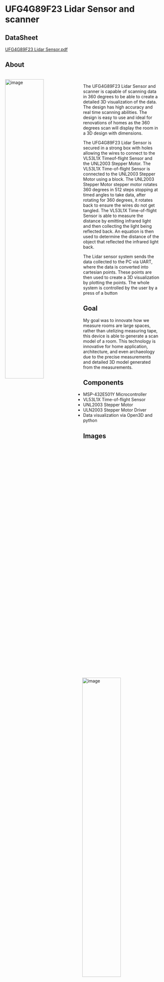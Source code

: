 # UFG4G89F23 Lidar Sensor and scanner

## DataSheet
[UFG4G89F23 Lidar Sensor.pdf](https://github.com/Qasim2S/Lidar-Sensor/files/11927695/UFG4G89F23.Lidar.Sensor.pdf)

## About
<br />
<img align = left width="50%" alt="image" src=https://github.com/Qasim2S/Lidar-Sensor/assets/106550804/66041e25-86b6-4e65-9346-e47a77c1ddcc>

The UFG4G89F23 Lidar Sensor and scanner is capable of scanning data in 360 degrees to be able to create a detailed 3D visualization of the data. The design has high accuracy and real time scanning abilities. The design is easy to use and ideal for renovations of homes as the 360 degrees scan will display the room in a 3D design with dimensions.

The UFG4G89F23 Lidar Sensor is secured in a strong box with holes allowing the wires to connect to the VL53L1X Timeof-flight Sensor and the UNL2003 Stepper Motor. The VL53L1X Time-of-flight Sensor is connected to the UNL2003 Stepper Motor using a block. The UNL2003 Stepper Motor stepper motor rotates 360 degrees in 512 steps stopping at timed angles to take data, after rotating for 360 degrees, it rotates back to ensure the wires do not get tangled. The VL53L1X Time-of-flight Sensor is able to measure the distance by emitting infrared light and then collecting the light being reflected back. An equation is then used to determine the distance of the object that reflected the infrared light back.

The Lidar sensor system sends the data collected to the PC via UART, where the data is converted into cartesian points. These points are then used to create a 3D visualization by plotting the points. The whole system is controlled by the user by a press of a button



## Goal
My goal was to innovate how we measure rooms are large spaces, rather than utelizing measuring tape, this device is able to generate a scan model of a room. This technology is innovative for home application, architecture, and even archaeology due to the precise measurements and detailed 3D model generated from the measurements. 

## Components
* MSP-432E501Y Microcontroller
* VL53L1X Time-of-flight Sensor
* UNL2003 Stepper Motor
* ULN2003 Stepper Motor Driver
* Data visualization via Open3D and python

## Images
<br />

<img align = Right width="50%" alt="image" src=https://github.com/Qasim2S/Lidar-Sensor/assets/106550804/915c6bbf-73f9-43b6-9a55-4e8b2dd69294>
<img align = Right width="50%" alt="image" src=https://github.com/Qasim2S/Lidar-Sensor/assets/106550804/e3c77a59-791e-4c08-84cc-f340775ebc09>




